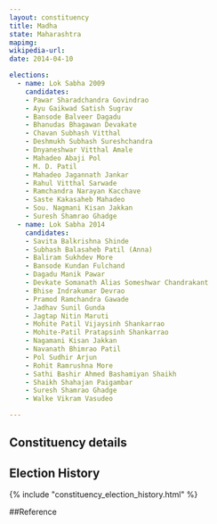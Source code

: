 ```yaml
---
layout: constituency
title: Madha
state: Maharashtra
mapimg: 
wikipedia-url: 
date: 2014-04-10

elections: 
  - name: Lok Sabha 2009
    candidates: 
    - Pawar Sharadchandra Govindrao 
    - Ayu Gaikwad Satish Sugrav 
    - Bansode Balveer Dagadu 
    - Bhanudas Bhagawan Devakate 
    - Chavan Subhash Vitthal 
    - Deshmukh Subhash Sureshchandra 
    - Dnyaneshwar Vitthal Amale 
    - Mahadeo Abaji Pol 
    - M. D. Patil 
    - Mahadeo Jagannath Jankar 
    - Rahul Vitthal Sarwade 
    - Ramchandra Narayan Kacchave 
    - Saste Kakasaheb Mahadeo 
    - Sou. Nagmani Kisan Jakkan 
    - Suresh Shamrao Ghadge  
  - name: Lok Sabha 2014
    candidates: 
    - Savita Balkrishna Shinde 
    - Subhash Balasaheb Patil (Anna) 
    - Baliram Sukhdev More 
    - Bansode Kundan Fulchand 
    - Dagadu Manik Pawar 
    - Devkate Somanath Alias Someshwar Chandrakant 
    - Bhise Indrakumar Devrao 
    - Pramod Ramchandra Gawade 
    - Jadhav Sunil Gunda 
    - Jagtap Nitin Maruti 
    - Mohite Patil Vijaysinh Shankarrao 
    - Mohite-Patil Pratapsinh Shankarrao 
    - Nagamani Kisan Jakkan 
    - Navanath Bhimrao Patil 
    - Pol Sudhir Arjun 
    - Rohit Ramrushna More 
    - Sathi Bashir Ahmed Bashamiyan Shaikh 
    - Shaikh Shahajan Paigambar 
    - Suresh Shamrao Ghadge 
    - Walke Vikram Vasudeo  

---
```


## Constituency details


## Election History
{% include "constituency_election_history.html" %}

##Reference
